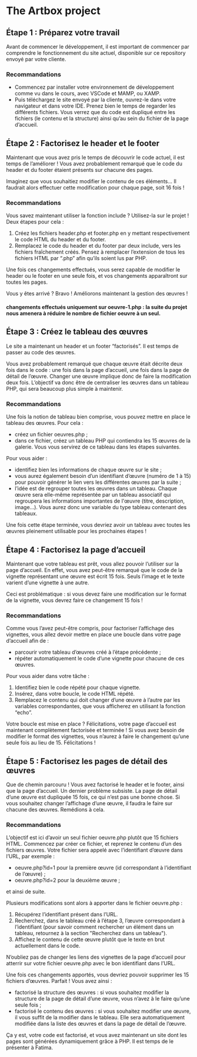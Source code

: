 # The Artbox project

## Étape 1 : Préparez votre travail

Avant de commencer le développement, il est important de commencer par comprendre le fonctionnement du site actuel, disponible sur ce repository envoyé par votre cliente.

### Recommandations

- Commencez par installer votre environnement de développement comme vu dans le cours, avec VSCode et MAMP, ou XAMP.
- Puis téléchargez le site envoyé par la cliente, ouvrez-le dans votre navigateur et dans votre IDE. Prenez bien le temps de regarder les différents fichiers. Vous verrez que du code est dupliqué entre les fichiers (le contenu et la structure) ainsi qu’au sein du fichier de la page d’accueil.

## Étape 2 : Factorisez le header et le footer

Maintenant que vous avez pris le temps de découvrir le code actuel, il est temps de l’améliorer ! Vous avez probablement remarqué que le code du header et du footer étaient présents sur chacune des pages.

Imaginez que vous souhaitiez modifier le contenu de ces éléments… Il faudrait alors effectuer cette modification pour chaque page, soit 16 fois !

### Recommandations

Vous savez maintenant utiliser la fonction include ? Utilisez-la sur le projet ! Deux étapes pour cela :

1. Créez les fichiers header.php et footer.php en y mettant respectivement le code HTML du header et du footer.
2. Remplacez le code du header et du footer par deux include, vers les fichiers fraîchement créés. Pensez à remplacer l’extension de tous les fichiers HTML par “.php” afin qu’ils soient lus par PHP.

Une fois ces changements effectués, vous serez capable de modifier le header ou le footer en une seule fois, et vos changements apparaîtront sur toutes les pages.

Vous y êtes arrivé ? Bravo ! Améliorons maintenant la gestion des œuvres !

#### changements effectués uniquement sur oeuvre-1.php : la suite du projet nous amenera à réduire le nombre de fichier oeuvre à un seul.

## Étape 3 : Créez le tableau des œuvres

Le site a maintenant un header et un footer “factorisés”. Il est temps de passer au code des œuvres.

Vous avez probablement remarqué que chaque œuvre était décrite deux fois dans le code : une fois dans la page d’accueil, une fois dans la page de détail de l’œuvre. Changer une œuvre implique donc de faire la modification deux fois. L’objectif va donc être de centraliser les œuvres dans un tableau PHP, qui sera beaucoup plus simple à maintenir.

### Recommandations

Une fois la notion de tableau bien comprise, vous pouvez mettre en place le tableau des œuvres. Pour cela :

- créez un fichier oeuvres.php ;
- dans ce fichier, créez un tableau PHP qui contiendra les 15 œuvres de la galerie. Vous vous servirez de ce tableau dans les étapes suivantes.

Pour vous aider :

- identifiez bien les informations de chaque œuvre sur le site ;
- vous aurez également besoin d’un identifiant d’œuvre (numéro de 1 à 15) pour pouvoir générer le lien vers les différentes œuvres par la suite ;
- l’idée est de regrouper toutes les œuvres dans un tableau. Chaque œuvre sera elle-même représentée par un tableau associatif qui regroupera les informations importantes de l'œuvre (titre, description, image...). Vous aurez donc une variable du type tableau contenant des tableaux.

Une fois cette étape terminée, vous devriez avoir un tableau avec toutes les œuvres pleinement utilisable pour les prochaines étapes !

## Étape 4 : Factorisez la page d’accueil

Maintenant que votre tableau est prêt, vous allez pouvoir l’utiliser sur la page d’accueil. En effet, vous avez peut-être remarqué que le code de la vignette représentant une œuvre est écrit 15 fois. Seuls l’image et le texte varient d’une vignette à une autre.

Ceci est problématique : si vous devez faire une modification sur le format de la vignette, vous devrez faire ce changement 15 fois !

### Recommandations

Comme vous l’avez peut-être compris, pour factoriser l’affichage des vignettes, vous allez devoir mettre en place une boucle dans votre page d’accueil afin de :

- parcourir votre tableau d’œuvres créé à l’étape précédente ;
- répéter automatiquement le code d’une vignette pour chacune de ces œuvres.

Pour vous aider dans votre tâche :

1. Identifiez bien le code répété pour chaque vignette.
2. Insérez, dans votre boucle, le code HTML répété.
3. Remplacez le contenu qui doit changer d’une œuvre à l’autre par les variables correspondantes, que vous afficherez en utilisant la fonction “echo”.

Votre boucle est mise en place ? Félicitations, votre page d’accueil est maintenant complètement factorisée et terminée ! Si vous avez besoin de modifier le format des vignettes, vous n’aurez à faire le changement qu’une seule fois au lieu de 15. Félicitations !

## Étape 5 : Factorisez les pages de détail des œuvres

Que de chemin parcouru ! Vous avez factorisé le header et le footer, ainsi que la page d’accueil. Un dernier problème subsiste. La page de détail d’une œuvre est dupliquée 15 fois, ce qui n’est pas une bonne chose. Si vous souhaitez changer l’affichage d’une œuvre, il faudra le faire sur chacune des œuvres. Remédions à cela.

### Recommandations

L’objectif est ici d’avoir un seul fichier oeuvre.php plutôt que 15 fichiers HTML. Commencez par créer ce fichier, et reprenez le contenu d’un des fichiers œuvres. Votre fichier sera appelé avec l’identifiant d’œuvre dans l’URL, par exemple :

- oeuvre.php?id=1 pour la première œuvre (id correspondant à l’identifiant de l’œuvre) ;
- oeuvre.php?id=2 pour la deuxième œuvre ;

et ainsi de suite.

Plusieurs modifications sont alors à apporter dans le fichier oeuvre.php :

1. Récupérez l’identifiant présent dans l’URL.
2. Recherchez, dans le tableau créé à l’étape 3, l’œuvre correspondant à l’identifiant (pour savoir comment rechercher un élément dans un tableau, retournez à la section "Recherchez dans un tableau").
3. Affichez le contenu de cette œuvre plutôt que le texte en brut actuellement dans le code.

N’oubliez pas de changer les liens des vignettes de la page d’accueil pour atterrir sur votre fichier oeuvre.php avec le bon identifiant dans l’URL.

Une fois ces changements apportés, vous devriez pouvoir supprimer les 15 fichiers d’œuvres. Parfait ! Vous avez ainsi :

- factorisé la structure des œuvres : si vous souhaitez modifier la structure de la page de détail d’une œuvre, vous n’avez à le faire qu’une seule fois ;
- factorisé le contenu des œuvres : si vous souhaitez modifier une œuvre, il vous suffit de la modifier dans le tableau. Elle sera automatiquement modifiée dans la liste des œuvres et dans la page de détail de l’œuvre.

Ça y est, votre code est factorisé, et vous avez maintenant un site dont les pages sont générées dynamiquement grâce à PHP. Il est temps de le présenter à Fatima.
